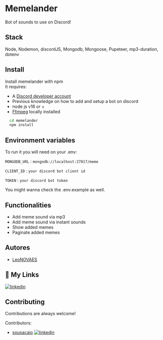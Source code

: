 
# Memelander

Bot of sounds to use on Discord!


## Stack 

Node, Nodemon, discordJS, Mongodb, Mongoose, Pupeteer, mp3-duration, dotenv


## Install

Install memelander with npm   
It requires:
- A [Discord developer account](https://discord.com/developers/applications)
- Previous knowledge on how to add and setup a bot on discord
- node js v16 or +
- [Ffmpeg](https://www.ffmpeg.org/) locally installed


```bash
  cd memelander
  npm install 
```
    
## Environment variables

To run it you will need on your .env: 


`MONGODB_URL` : `mongodb://localhost:27017/meme`

`CLIENT_ID` : `your discord bot client id`

`TOKEN` : `your discord bot token`

You might wanna check the .env.example as well.



## Functionalities

- Add meme sound via mp3
- Add meme sound via instant sounds
- Show added memes
- Paginate added memes



## Autores

- [LeoNOVAES](https://github.com/LeoNOVAES)


## 🔗 My Links
[![linkedin](https://img.shields.io/badge/linkedin-0A66C2?style=for-the-badge&logo=linkedin&logoColor=white)](https://www.linkedin.com/in/leandronovaes24/)



## Contributing

Contributions are always welcome!

Contributors:

- [sousacaio](https://github.com/sousacaio)
 [![linkedin](https://img.shields.io/badge/linkedin-0A66C2?style=for-the-badge&logo=linkedin&logoColor=white)](https://www.linkedin.com/in/caio-frias-3705a814b/)